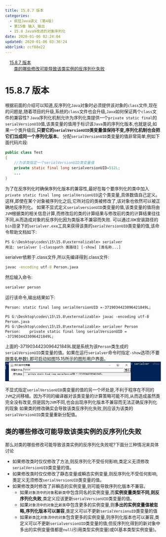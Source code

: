 ```yaml
---
title: 15.8.7 版本
categories: 
  - 疯狂Java讲义 (第4版)
  - 第15章 输入_输出
  - 15.8 Java9改进的对象序列化
date: 2020-01-06 02:24:04
updated: 2020-01-06 03:36:24
abbrlink: ccf88e22
---
```

<div id='my_toc'><a href="/JavaReadingNotes/ccf88e22/#15-8-7-版本" class="header_1">15.8.7 版本</a>&nbsp;<br><a href="/JavaReadingNotes/ccf88e22/#类的哪些修改可能导致该类实例的反序列化失败" class="header_2">类的哪些修改可能导致该类实例的反序列化失败</a>&nbsp;<br></div>
<style>.header_1{margin-left: 1em;}.header_2{margin-left: 2em;}.header_3{margin-left: 3em;}.header_4{margin-left: 4em;}.header_5{margin-left: 5em;}.header_6{margin-left: 6em;}</style>
<!--more-->
<script>if (navigator.platform.search('arm')==-1){document.getElementById('my_toc').style.display = 'none';}var e,p = document.getElementsByTagName('p');while (p.length>0) {e = p[0];e.parentElement.removeChild(e);}</script>

<!--end-->
# 15.8.7 版本
根据前面的介绍可以知道,反序列化`Java`对象时必须提供该对象的`class`文件,现在的问题是,随着项目的升级,系统的`class`文件也会升级,`Java`如何保证两个`class`文件的兼容性?
`Java`序列化机制允许为序列化类提供一个`private static final`的`serialVersionUID`值,该类变量的值用于标识该`Java`类的序列化版本,也就是说,如果一个类升级后,**只要它的`serialVersionUID`类变量值保持不变,序列化机制也会把它们当成同一个序列化版本**。
分配`serialVersionUID`类变量的值非常简单,例如下面代码片段:
```java
public class Test
{
    //为该类指定一个serialVersionUID类变量值
    private static final long serialversionUID=512L;
    ...
}
```
为了在反序列化时确保序列化版本的兼容性,最好在每个要序列化的类中加入`private static final long serialVersionUID`这个类变量,具体数值自己定义。这样,即使在某个对象被序列化之后,它所对应的类被修改了,该对象也依然可以被正确地反序列化。
如果不显式定义`serialversionUID`类变量的值,该类变量的值将由`JVM`根据类的相关信息计算,而修改后的类的计算结果与修改前的类的计算结果往往不同,从而造成对象的反序列化因为类版本不兼容而失败.
可以通过`JDK`安装路径的`bin`目录下的`serialver.exe`工具来获得该类的`serialVersionUID`类变量的值,该命令帮助文档如下:
```
PS G:\Desktop\codes\15\15.8\externalizable> serialver
用法: serialver [-classpath 类路径] [-show] [类名称...]
```
serialver依赖于.class文件,所以先编译得到.class文件:
```cmd
javac -encoding utf-8 Person.java
```
然后输入命令:
```cmd
serialver person
```
运行该命令,输出结果如下:
```
Person: static final long serialVersionUID =-3719034423096421849L;
```
```
PS G:\Desktop\codes\15\15.8\externalizable> javac -encoding utf-8 Person.java
PS G:\Desktop\codes\15\15.8\externalizable> serialver Person
Person:    private static final long serialVersionUID = -3719034423096421849L;
```
上面的-3719034423096421849L就是系统为该`Person`类生成的`serialVersionUID`类变量的值。如果在运行`serialver`命令时指定`-show`选项(不要跟类名参数),即可启动如图15.15所示的图形用户界面。
![这里有一张图片](https://raw.githubusercontent.com/lanlan2017/images/master/CrazyJavaHandout4/Chapter15/15_8_7/1.png)

不显式指定`serialVersionUID`类变量的值的另一个坏处是,不利于程序在不同的`JVM`之间移植。因为不同的编译器对该类变量的计算策略可能不同,从而造成虽然类完全没有改变,但是因为`JVM`不同,也会出现序列化版本不兼容而无法正确反序列化的现象
如果类的修改确实会导致该类反序列化失败,则应该为该类的`serialVersionUID`类变量重新分配值。
## 类的哪些修改可能导致该类实例的反序列化失败
那么对类的哪些修改可能导致该类实例的反序列化失败呢?下面分三种情况来具体讨论
- 如果修改类时仅仅修改了方法,则反序列化不受任何影响,类定义无须修改`serialVersionUID`类变量的值。
- 如果修改类时仅仅修改了静态变量或瞬态实例变量,则反序列化不受任何影响,类定义无须修改`serialVersionUID`类变量的值。
- 如果修改类时修改了非瞬态的实例变量,则可能导致序列化版本不兼容。
  - 如果`对象流中的对象`和`新类`中包含同名的实例变量,而**实例变量类型不同,则反序列化失败**,类定义应该更新`serialVersionUID`类变量的值。
  - 如果`对象流中的对象`比`新类`中包含更多的实例变量,则**多出的实例变量值被忽略,序列化版本可以兼容**,类定义可以不更新`serialVersionuID`类变量的值
  - 如果`新类`比`对象流中的对象`包含更多的实例变量,则序列化版本也可以兼容,类定义可以不更新`serialversionUID`类变量的值;但反序列化得到的新对象中多出的实例变量值都是`null`(引用类型实例变量)或0(基本类型实例变量)。

<!-- CrazyJavaHandout4/Chapter15/15_8_7/ -->
